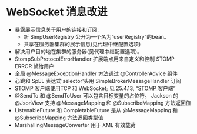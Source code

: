 WebSocket 消息改进
====

* 暴露展示信息关于用户的连接和订阅:
	* 新 SimpUserRegistry 公开为一个名为“userRegistry”的bean。
	* 共享在服务器集群的展示信息(见代理中继配置选项)
* 解决用户目的地在集群的服务器(见代理中继配置选项)。
* StompSubProtocolErrorHandler 扩展端点用来自定义和控制 STOMP ERROR 帧给用户
* 全局 @MessageExceptionHandler 方法通过 @ControllerAdvice 组件
* 心跳和 SpEL 表达式'selector'头用 SimpleBrokerMessageHandler 订阅
* STOMP 客户端使用TCP 和 WebSocket; 见 25.4.13, “[STOMP 客户端](http://docs.spring.io/spring/docs/current/spring-framework-reference/htmlsingle/#websocket-stomp-client)”
* @SendTo 和 @SendToUser 可以包含目标变量的占位符。
Jackson 的 @JsonView 支持 @MessageMapping 和 @SubscribeMapping 方法返回值
* ListenableFuture 和 CompletableFuture 是从 @MessageMapping 和 @SubscribeMapping 方法返回类型值
* MarshallingMessageConverter 用于 XML 有效载荷